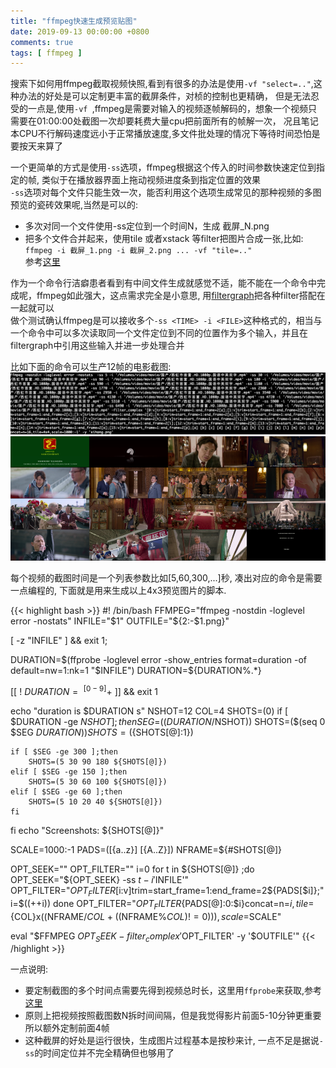```yaml
---
title: "ffmpeg快速生成预览贴图"
date: 2019-09-13 00:00:00 +0800
comments: true
tags: [ ffmpeg ]
---
```


<!--more-->
搜索下如何用ffmpeg截取视频快照,看到有很多的办法是使用`-vf "select=.."`,这种办法的好处是可以定制更丰富的截屏条件，对桢的控制也更精确，
但是无法忍受的一点是,使用`-vf `,ffmpeg是需要对输入的视频逐帧解码的，想象一个视频只需要在01:00:00处截图一次却要耗费大量cpu把前面所有的帧解一次，
况且笔记本CPU不行解码速度远小于正常播放速度,多文件批处理的情况下等待时间恐怕是要按天来算了

一个更简单的方式是使用`-ss`选项，ffmpeg根据这个传入的时间参数快速定位到指定的帧, 类似于在播放器界面上拖动视频进度条到指定位置的效果  
`-ss`选项对每个文件只能生效一次，能否利用这个选项生成常见的那种视频的多图预览的瓷砖效果呢,当然是可以的:
- 多次对同一个文件使用-ss定位到一个时间N，生成 截屏_N.png
- 把多个文件合并起来，使用tile 或者xstack 等filter把图片合成一张,比如: `ffmpeg -i 截屏_1.png -i 截屏_2.png ... -vf "tile=.."`  
参考[这里](https://stackoverflow.com/questions/24604689/how-to-join-two-images-into-one-with-ffmpeg)

作为一个命令行洁癖患者看到有中间文件生成就感觉不适，能不能在一个命令中完成呢，ffmpeg如此强大，这点需求完全是小意思,
用[filtergraph](https://ffmpeg.org/ffmpeg-filters.html#Filtergraph-description)把各种filter搭配在一起就可以  
做个测试确认ffmpeg是可以接收多个`-ss <TIME> -i <FILE>`这种格式的，相当与一个命令中可以多次读取同一个文件定位到不同的位置作为多个输入，并且在filtergraph中引用这些输入并进一步处理合并

比如下面的命令可以生产12帧的电影截图:
![](/images/ffmpeg1.png)
![](/images/ffmpeg2.png)


每个视频的截图时间是一个列表参数比如[5,60,300,...]秒, 凑出对应的命令是需要一点编程的, 下面就是用来生成以上4x3预览图片的脚本.

{{< highlight bash >}}
#! /bin/bash
FFMPEG="ffmpeg -nostdin -loglevel error -nostats"
INFILE="$1"
OUTFILE="${2:-$1.png}"

[ -z "INFILE" ] && exit 1;

DURATION=$(ffprobe -loglevel error -show_entries format=duration -of default=nw=1:nk=1 "$INFILE")
DURATION=${DURATION%.*}

[[ ! $DURATION =~ ^[0-9]+$ ]] && exit 1

echo "duration is $DURATION s"
NSHOT=12
COL=4
SHOTS=(0)
if [ $DURATION -ge $NSHOT ] ;then
    SEG=$(($DURATION/$NSHOT))
    SHOTS=($(seq 0 $SEG $DURATION))
    SHOTS=(${SHOTS[@]:1})

    if [ $SEG -ge 300 ];then
        SHOTS=(5 30 90 180 ${SHOTS[@]})
    elif [ $SEG -ge 150 ];then
        SHOTS=(5 30 60 100 ${SHOTS[@]})
    elif [ $SEG -ge 60 ];then
        SHOTS=(5 10 20 40 ${SHOTS[@]})
    fi
fi
echo "Screenshots: ${SHOTS[@]}"

SCALE=1000:-1
PADS=([{a..z}] [{A..Z}])
NFRAME=${#SHOTS[@]}

OPT_SEEK=""
OPT_FILTER=""
i=0
for t in ${SHOTS[@]} ;do 
    OPT_SEEK="${OPT_SEEK} -ss $t -i '$INFILE'"
    OPT_FILTER="${OPT_FILTER}[$i:v]trim=start_frame=1:end_frame=2${PADS[$i]};"
    i=$((++i))
done
OPT_FILTER="${OPT_FILTER}${PADS[@]:0:$i}concat=n=$i,tile=${COL}x$(($NFRAME/$COL+(($NFRAME%$COL)!=0))),scale=$SCALE"

eval "$FFMPEG $OPT_SEEK -filter_complex '$OPT_FILTER' -y '$OUTFILE'"
{{< /highlight >}}

一点说明:
- 要定制截图的多个时间点需要先得到视频总时长，这里用`ffprobe`来获取,参考[这里](https://superuser.com/questions/650291/how-to-get-video-duration-in-seconds)
- 原则上把视频按照截图数N拆时间间隔，但是我觉得影片前面5-10分钟更重要所以额外定制前面4帧
- 这种截屏的好处是运行很快，生成图片过程基本是按秒来计, 一点不足是据说`-ss`的时间定位并不完全精确但也够用了

